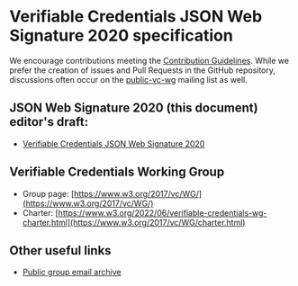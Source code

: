 
# Verifiable Credentials JSON Web Signature 2020 specification 

We encourage contributions meeting the [Contribution
Guidelines](CONTRIBUTING.md).  While we prefer the creation of issues
and Pull Requests in the GitHub repository, discussions often occur
on the
[public-vc-wg](http://lists.w3.org/Archives/Public/public-vc-wg/)
mailing list as well.

## JSON Web Signature 2020 (this document) editor's draft:
* [Verifiable Credentials JSON Web Signature 2020](https://w3c.github.io/vc-jws-2020/)

## Verifiable Credentials Working Group
* Group page: [https://www.w3.org/2017/vc/WG/](https://www.w3.org/2017/vc/WG/)
* Charter: [https://www.w3.org/2022/06/verifiable-credentials-wg-charter.html](https://www.w3.org/2017/vc/WG/charter.html)

## Other useful links
* [Public group email archive](https://lists.w3.org/Archives/Public/public-vc-wg/)
